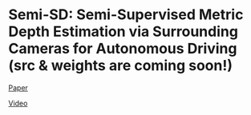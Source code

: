 # Semi-SD: Semi-Supervised Metric Depth Estimation via Surrounding Cameras for Autonomous Driving (src & weights are coming soon!)

[Paper]()

[Video](https://www.bilibili.com/video/BV1gHoWYKEWY/?spm_id_from=333.337.search-card.all.click)
